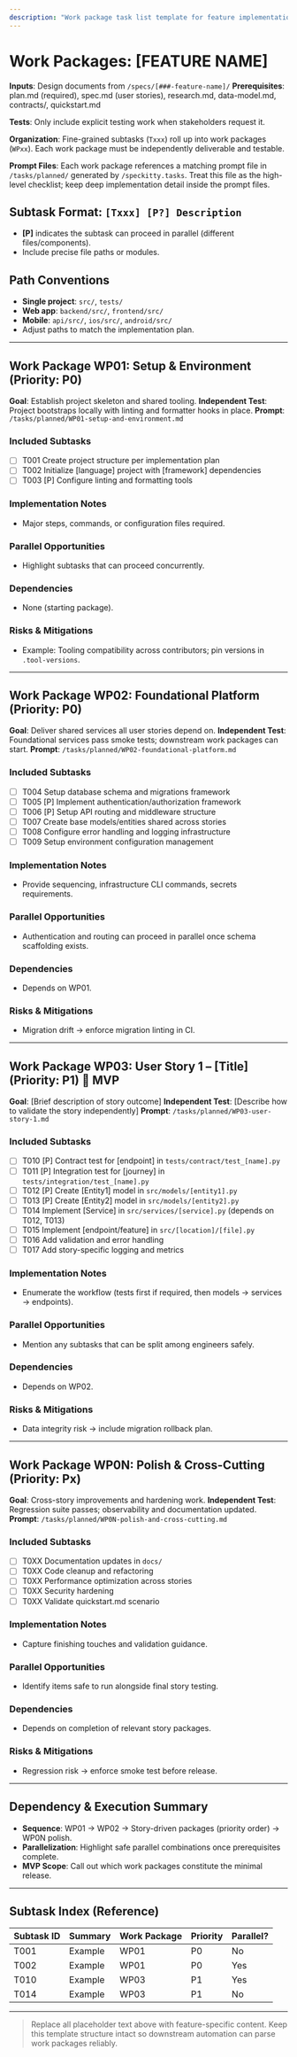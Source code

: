 ```yaml
---
description: "Work package task list template for feature implementation"
---
```


# Work Packages: [FEATURE NAME]

**Inputs**: Design documents from `/specs/[###-feature-name]/`
**Prerequisites**: plan.md (required), spec.md (user stories), research.md, data-model.md, contracts/, quickstart.md

**Tests**: Only include explicit testing work when stakeholders request it.

**Organization**: Fine-grained subtasks (`Txxx`) roll up into work packages (`WPxx`). Each work package must be independently deliverable and testable.

**Prompt Files**: Each work package references a matching prompt file in `/tasks/planned/` generated by `/speckitty.tasks`. Treat this file as the high-level checklist; keep deep implementation detail inside the prompt files.

## Subtask Format: `[Txxx] [P?] Description`
- **[P]** indicates the subtask can proceed in parallel (different files/components).
- Include precise file paths or modules.

## Path Conventions
- **Single project**: `src/`, `tests/`
- **Web app**: `backend/src/`, `frontend/src/`
- **Mobile**: `api/src/`, `ios/src/`, `android/src/`
- Adjust paths to match the implementation plan.

<!-- SAMPLE CONTENT BELOW. MUST BE REPLACED. -->

---

## Work Package WP01: Setup & Environment (Priority: P0)

**Goal**: Establish project skeleton and shared tooling.
**Independent Test**: Project bootstraps locally with linting and formatter hooks in place.
**Prompt**: `/tasks/planned/WP01-setup-and-environment.md`

### Included Subtasks
- [ ] T001 Create project structure per implementation plan
- [ ] T002 Initialize [language] project with [framework] dependencies
- [ ] T003 [P] Configure linting and formatting tools

### Implementation Notes
- Major steps, commands, or configuration files required.

### Parallel Opportunities
- Highlight subtasks that can proceed concurrently.

### Dependencies
- None (starting package).

### Risks & Mitigations
- Example: Tooling compatibility across contributors; pin versions in `.tool-versions`.

---

## Work Package WP02: Foundational Platform (Priority: P0)

**Goal**: Deliver shared services all user stories depend on.
**Independent Test**: Foundational services pass smoke tests; downstream work packages can start.
**Prompt**: `/tasks/planned/WP02-foundational-platform.md`

### Included Subtasks
- [ ] T004 Setup database schema and migrations framework
- [ ] T005 [P] Implement authentication/authorization framework
- [ ] T006 [P] Setup API routing and middleware structure
- [ ] T007 Create base models/entities shared across stories
- [ ] T008 Configure error handling and logging infrastructure
- [ ] T009 Setup environment configuration management

### Implementation Notes
- Provide sequencing, infrastructure CLI commands, secrets requirements.

### Parallel Opportunities
- Authentication and routing can proceed in parallel once schema scaffolding exists.

### Dependencies
- Depends on WP01.

### Risks & Mitigations
- Migration drift → enforce migration linting in CI.

---

## Work Package WP03: User Story 1 – [Title] (Priority: P1) 🎯 MVP

**Goal**: [Brief description of story outcome]
**Independent Test**: [Describe how to validate the story independently]
**Prompt**: `/tasks/planned/WP03-user-story-1.md`

### Included Subtasks
- [ ] T010 [P] Contract test for [endpoint] in `tests/contract/test_[name].py`
- [ ] T011 [P] Integration test for [journey] in `tests/integration/test_[name].py`
- [ ] T012 [P] Create [Entity1] model in `src/models/[entity1].py`
- [ ] T013 [P] Create [Entity2] model in `src/models/[entity2].py`
- [ ] T014 Implement [Service] in `src/services/[service].py` (depends on T012, T013)
- [ ] T015 Implement [endpoint/feature] in `src/[location]/[file].py`
- [ ] T016 Add validation and error handling
- [ ] T017 Add story-specific logging and metrics

### Implementation Notes
- Enumerate the workflow (tests first if required, then models → services → endpoints).

### Parallel Opportunities
- Mention any subtasks that can be split among engineers safely.

### Dependencies
- Depends on WP02.

### Risks & Mitigations
- Data integrity risk → include migration rollback plan.

---

## Work Package WP0N: Polish & Cross-Cutting (Priority: Px)

**Goal**: Cross-story improvements and hardening work.
**Independent Test**: Regression suite passes; observability and documentation updated.
**Prompt**: `/tasks/planned/WP0N-polish-and-cross-cutting.md`

### Included Subtasks
- [ ] T0XX Documentation updates in `docs/`
- [ ] T0XX Code cleanup and refactoring
- [ ] T0XX Performance optimization across stories
- [ ] T0XX Security hardening
- [ ] T0XX Validate quickstart.md scenario

### Implementation Notes
- Capture finishing touches and validation guidance.

### Parallel Opportunities
- Identify items safe to run alongside final story testing.

### Dependencies
- Depends on completion of relevant story packages.

### Risks & Mitigations
- Regression risk → enforce smoke test before release.

---

## Dependency & Execution Summary

- **Sequence**: WP01 → WP02 → Story-driven packages (priority order) → WP0N polish.
- **Parallelization**: Highlight safe parallel combinations once prerequisites complete.
- **MVP Scope**: Call out which work packages constitute the minimal release.

---

## Subtask Index (Reference)

| Subtask ID | Summary | Work Package | Priority | Parallel? |
|------------|---------|--------------|----------|-----------|
| T001       | Example | WP01         | P0       | No        |
| T002       | Example | WP01         | P0       | Yes       |
| T010       | Example | WP03         | P1       | Yes       |
| T014       | Example | WP03         | P1       | No        |

---

> Replace all placeholder text above with feature-specific content. Keep this template structure intact so downstream automation can parse work packages reliably.
